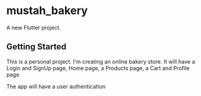 # mustah_bakery

A new Flutter project.

## Getting Started

This is a personal project. I'm creating an online bakery store. 
It will have a Login and SignUp page, Home page, a Products page, a Cart and Profile page

The app will have a user authentication 